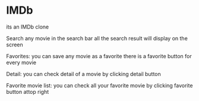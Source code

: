 # IMDb
its an IMDb clone

Search any movie in the search bar all the search result will display on the screen 

Favorites: you can save any movie as a favorite there is a favorite button for every movie

Detail: you can check detail of a movie by clicking detail button

Favorite movie list: you can check all your favorite movie by clicking favorite button attop right 
